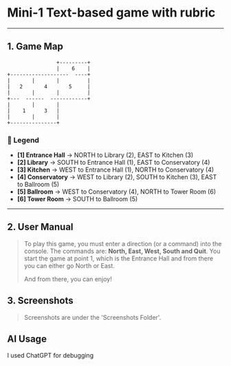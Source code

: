 # Mini-1 Text-based game with rubric
***
## 1. Game Map
````
                +---------+
                |    6    |
+-------------------  ----+
|       |       |         |
|   2       4       5     |
|       |       |         |
+---  ------  ------------+
|       |       |
|    1      3   |
|       |       |    
+---------------+

````
### 🔢 Legend
- **[1] Entrance Hall** → NORTH to Library (2), EAST to Kitchen (3)
- **[2] Library** → SOUTH to Entrance Hall (1), EAST to Conservatory (4)
- **[3] Kitchen** → WEST to Entrance Hall (1), NORTH to Conservatory (4)
- **[4] Conservatory** → WEST to Library (2), SOUTH to Kitchen (3), EAST to Ballroom (5)
- **[5] Ballroom** → WEST to Conservatory (4), NORTH to Tower Room (6)
- **[6] Tower Room** → SOUTH to Ballroom (5)

---
## 2. User Manual
> To play this game, you must enter a direction (or a command) into the console. The commands are: **North, East, West, South and Quit**.
> You start the game at point 1, which is the Entrance Hall and from there you can either go North or East.
> 
>And from there, you can enjoy!

## 3. Screenshots
> Screenshots are under the 'Screenshots Folder'.
## AI Usage
I used ChatGPT for debugging